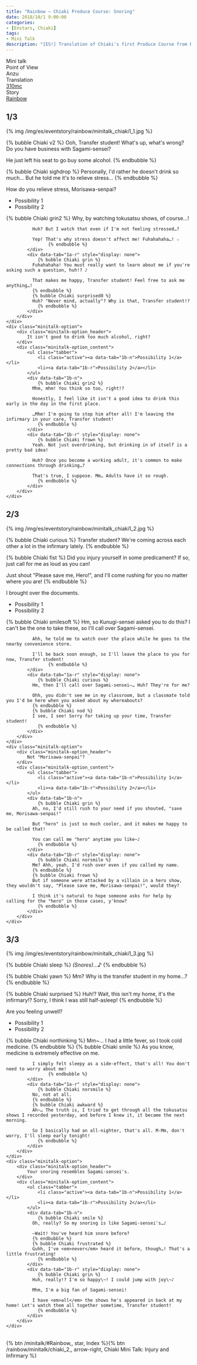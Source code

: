 ```yaml
---
title: "Rainbow – Chiaki Produce Course: Snoring"
date: 2018/10/1 9:00:00
categories:
- [Enstars, Chiaki]
tags:
- Mini Talk
description: "[ES!] Translation of Chiaki's first Produce Course from Rainbow. From Anzu's POV."
---
```

<div class="three-wrapper" style="--storyColor:#5ac189;--storyColor-rgb:90,193,137;--storyColor-h:147.4;--storyColor-s:45.4%;--storyColor-l:55.5%;">
    <div class="info-area">
        <div class="info">
            <div class="info-item characters">
                <div class="label">
                    Mini talk
                </div>
                <div class="value">
					<a href="/categories/Enstars/Chiaki" character="Chiaki"></a>
                </div>
            </div>
            <div class="info-item one">
                <div class="label">
                    Point of View
                </div>
                <div class="value">
                    Anzu
                </div>
            </div>
            <div class="info-item two">
                <div class="label">
                    Translation
                </div>
                <div class="value">
                    <a href="/about">310mc</a>
                </div>
            </div>
            <div class="info-item three">
                <div class="label">
                   Story
                </div>
                <div class="value">
                    <a href="https://kotofucius.github.io/2018/saga1-rainbow/">Rainbow</a>
                </div>
            </div>
        </div>
    </div>
</div>

<!-- more -->

## <div mt="rare"></div> 1/3

{% img /img/es/eventstory/rainbow/minitalk_chiaki1_1.jpg %}

{% bubble Chiaki v2 %}
Ooh, Transfer student! What's up, what's wrong? Do you have business with Sagami-sensei?

He just left his seat to go buy some alcohol.
{% endbubble %}

{% bubble Chiaki sighdrop %}
Personally, I'd rather he doesn't drink so much… But he told me it's to relieve stress…
{% endbubble %}

<div class="minitalk" character="Anzu">
    <div class="minitalk-option">
        <div class="minitalk-option_header">
            How do you relieve stress, Morisawa-senpai?
        </div>
        <div class="minitalk-option_content">
			<ul class="tabber">
				<li class="active"><a data-tab="1a-n">Possibility 1</a></li>
				<li><a data-tab="1a-r">Possibility 2</a></li>
			</ul>
			<div data-tab="1a-n">
            	{% bubble Chiaki grin2 %}
              Why, by watching tokusatsu shows, of course…!

              Huh? But I watch that even if I'm not feeling stressed…?

              Yep! That's why stress doesn't affect me! Fuhahahaha…! ☆
					{% endbubble %}
			</div>
			<div data-tab="1a-r" style="display: none">
            	{% bubble Chiaki grin %}
              Fuhahahaha! You must really want to learn about me if you're asking such a question, huh!? ♪

              That makes me happy, Transfer student! Feel free to ask me anything…!
              {% endbubble %}
              {% bubble Chiaki surprised0 %}
              Huh? "Never mind, actually"? Why is that, Transfer student!?
				{% endbubble %}
			</div>
        </div>
    </div>
	<div class="minitalk-option">
        <div class="minitalk-option_header">
            It isn't good to drink too much alcohol, right?
        </div>
        <div class="minitalk-option_content">
			<ul class="tabber">
				<li class="active"><a data-tab="1b-n">Possibility 1</a></li>
				<li><a data-tab="1b-r">Possibility 2</a></li>
			</ul>
			<div data-tab="1b-n">
            	{% bubble Chiaki grin2 %}
              Mhm, mhm! You think so too, right!?

              Honestly, I feel like it isn't a good idea to drink this early in the day in the first place.

              …Mhm! I'm going to stop him after all! I'm leaving the infirmary in your care, Transfer student!
				{% endbubble %}
			</div>
			<div data-tab="1b-r" style="display: none">
            	{% bubble Chiaki frown %}
              Yeah. Not just overdrinking, but drinking in of itself is a pretty bad idea!

              Huh? Once you become a working adult, it's common to make connections through drinking…?

              That's true, I suppose. Mm… Adults have it so rough.
				{% endbubble %}
			</div>
        </div>
    </div>
</div>

## <div mt="rare"></div> 2/3

{% img /img/es/eventstory/rainbow/minitalk_chiaki1_2.jpg %}

{% bubble Chiaki curious %}
Transfer student? We're coming across each other a lot in the infirmary lately.
{% endbubble %}

{% bubble Chiaki fist %}
Did you injury yourself in some predicament? If so, just call for me as loud as you can!

Just shout "Please save me, Hero!", and I'll come rushing for you no matter where you are!
{% endbubble %}

<div class="minitalk" character="Anzu">
    <div class="minitalk-option">
        <div class="minitalk-option_header">
            I brought over the documents.
        </div>
        <div class="minitalk-option_content">
			<ul class="tabber">
				<li class="active"><a data-tab="1a-n">Possibility 1</a></li>
				<li><a data-tab="1a-r">Possibility 2</a></li>
			</ul>
			<div data-tab="1a-n">
            	{% bubble Chiaki smilesoft %}
              Hm, so Kunugi-sensei asked you to do this? I can't be the one to take these, so I'll call over Sagami-sensei.

              Ahh, he told me to watch over the place while he goes to the nearby convenience store.

              I'll be back soon enough, so I'll leave the place to you for now, Transfer student!
					{% endbubble %}
			</div>
			<div data-tab="1a-r" style="display: none">
            	{% bubble Chiaki curious %}
              Hm, then I'll call over Sagami-sensei—… Huh? They're for me?

              Ohh, you didn't see me in my classroom, but a classmate told you I'd be here when you asked about my whereabouts?
              {% endbubble %}              
              {% bubble Chiaki nod %}
              I see, I see! Sorry for taking up your time, Transfer student!
				{% endbubble %}
			</div>
        </div>
    </div>
	<div class="minitalk-option">
        <div class="minitalk-option_header">
            Not "Morisawa-senpai"?
        </div>
        <div class="minitalk-option_content">
			<ul class="tabber">
				<li class="active"><a data-tab="1b-n">Possibility 1</a></li>
				<li><a data-tab="1b-r">Possibility 2</a></li>
			</ul>
			<div data-tab="1b-n">
            	{% bubble Chiaki grin %}
              Ah, no, I'd still rush to your need if you shouted, "save me, Morisawa-senpai!"

              But "hero" is just so much cooler, and it makes me happy to be called that!

              You can call me "hero" anytime you like~♪
				{% endbubble %}
			</div>
			<div data-tab="1b-r" style="display: none">
            	{% bubble Chiaki norsmile %}
              Mm? Ahh, yeah, I'd rush over even if you called my name.
              {% endbubble %}
              {% bubble Chiaki frown %}
              But if someone were attacked by a villain in a hero show, they wouldn't say, "Please save me, Morisawa-senpai!", would they?

              I think it's natural to hope someone asks for help by calling for the "hero" in those cases, y'know?
				{% endbubble %}
			</div>
        </div>
    </div>
</div>

## <div mt="rare"></div> 3/3

{% img /img/es/eventstory/rainbow/minitalk_chiaki1_3.jpg %}

{% bubble Chiaki sleep %}
<em><th>(Snores)</th></em>…♪
{% endbubble %}

{% bubble Chiaki yawn %}
Mm? Why is the transfer student in my home…?
{% endbubble %}

{% bubble Chiaki surprised %}
Huh!? Wait, this isn't my home, it's the infirmary!? Sorry, I think I was still half-asleep!
{% endbubble %}

<div class="minitalk" character="Anzu">
    <div class="minitalk-option">
        <div class="minitalk-option_header">
            Are you feeling unwell?
        </div>
        <div class="minitalk-option_content">
			<ul class="tabber">
				<li class="active"><a data-tab="1a-n">Possibility 1</a></li>
				<li><a data-tab="1a-r">Possibility 2</a></li>
			</ul>
			<div data-tab="1a-n">
            	{% bubble Chiaki northinking %}
              Mm~… I had a little fever, so I took cold medicine.
              {% endbubble %}
              {% bubble Chiaki smile %}
              As you know, medicine is extremely effective on me.

              I simply felt sleepy as a side-effect, that's all! You don't need to worry about me!
					{% endbubble %}
			</div>
			<div data-tab="1a-r" style="display: none">
            	{% bubble Chiaki norsmile %}
              No, not at all.
              {% endbubble %}
              {% bubble Chiaki awkward %}
              Ah~… The truth is, I tried to get through all the tokusatsu shows I recorded yesterday, and before I knew it, it became the next morning.

              So I basically had an all-nighter, that's all. M-Mm, don't worry, I'll sleep early tonight!
				{% endbubble %}
			</div>
        </div>
    </div>
	<div class="minitalk-option">
        <div class="minitalk-option_header">
            Your snoring resembles Sagami-sensei's.
        </div>
        <div class="minitalk-option_content">
			<ul class="tabber">
				<li class="active"><a data-tab="1b-n">Possibility 1</a></li>
				<li><a data-tab="1b-r">Possibility 2</a></li>
			</ul>
			<div data-tab="1b-n">
            	{% bubble Chiaki smile %}
              Oh, really? So my snoring is like Sagami-sensei's…♪

              —Wait! You've heard him snore before?
              {% endbubble %}
              {% bubble Chiaki frustrated %}
              Guhh, I've <em>never</em> heard it before, though…! That's a little frustrating!
				{% endbubble %}
			</div>
			<div data-tab="1b-r" style="display: none">
            	{% bubble Chiaki grin %}
              Huh, really!? I'm so happy\~! I could jump with joy\~♪

              Mhm, I'm a big fan of Sagami-sensei!

              I have <em>all</em> the shows he's appeared in back at my home! Let's watch them all together sometime, Transfer student!
				{% endbubble %}
			</div>
        </div>
    </div>
</div>
<br>
<div toc>{% btn /minitalk/#Rainbow,, star, Index %}{% btn /rainbow/minitalk/chiaki_2,, arrow-right, Chiaki Mini Talk: Injury and Infirmary %}</div>
